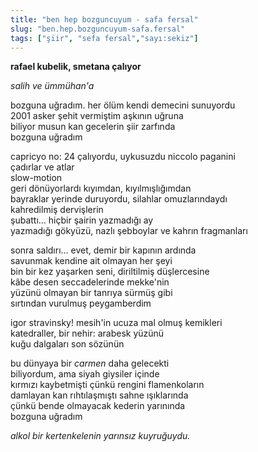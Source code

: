 ```yaml
---
title: "ben hep bozguncuyum - safa fersal"
slug: "ben.hep.bozguncuyum-safa.fersal"
tags: ["şiir", "sefa fersal","sayı:sekiz"]
---
```


**rafael kubelik, smetana çalıyor**

*salih ve ümmühan'a*

bozguna uğradım. her ölüm kendi demecini sunuyordu\
2001 asker şehit vermiştim aşkının uğruna\
biliyor musun kan gecelerin şiir zarfında\
bozguna uğradım

capricyo no: 24 çalıyordu, uykusuzdu niccolo paganini\
çadırlar ve atlar\
slow-motion\
geri dönüyorlardı kıyımdan, kıyılmışlığımdan\
bayraklar yerinde duruyordu, silahlar omuzlarındaydı\
kahredilmiş dervişlerin\
şubattı... hiçbir şairin yazmadığı ay\
yazmadığı gökyüzü, nazlı şebboylar ve kahrın fragmanları

sonra saldırı... evet, demir bir kapının ardında\
savunmak kendine ait olmayan her şeyi\
bin bir kez yaşarken seni, diriltilmiş düşlercesine\
kâbe desen seccadelerinde mekke'nin\
yüzünü olmayan bir tanrıya sürmüş gibi\
sırtından vurulmuş peygamberdim

igor stravinsky! mesih'in ucuza mal olmuş kemikleri\
katedraller, bir nehir: arabesk yüzünü\
kuğu dalgaları son sözünün

bu dünyaya bir *carmen* daha gelecekti\
biliyordum, ama siyah giysiler içinde\
kırmızı kaybetmişti çünkü rengini flamenkoların\
damlayan kan rıhtılaşmıştı sahne ışıklarında\
çünkü bende olmayacak kederin yarınında\
bozguna uğradım

*alkol bir kertenkelenin yarınsız kuyruğuydu.*
